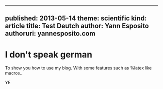 -----
published: 2013-05-14
theme: scientific
kind: article
title: Test Deutch
author: Yann Esposito
authoruri: yannesposito.com
-----

I don't speak german
===========

To show you how to use my blog.
With some features such as %latex like macros..

YE
